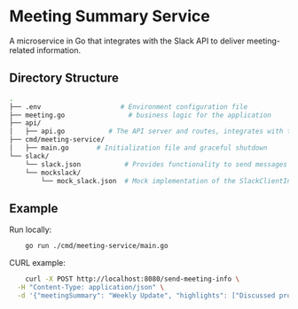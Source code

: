 # Meeting Summary Service
A microservice in Go that integrates with the Slack API to deliver meeting-related information.

## Directory Structure
```bash
.
├── .env                    # Environment configuration file
├── meeting.go                # business logic for the application
├── api/
│   ├── api.go           # The API server and routes, integrates with the MeetingService to handle requests
├── cmd/meeting-service/
│   ├── main.go       # Initialization file and graceful shutdown
└── slack/
    └── slack.json           # Provides functionality to send messages to Slack via a client
    └── mockslack/
        └── mock_slack.json  # Mock implementation of the SlackClientInterface, generated by mockgen for testing
```

## Example
Run locally:
```bash
    go run ./cmd/meeting-service/main.go
```
CURL example:
```bash
    curl -X POST http://localhost:8080/send-meeting-info \
  -H "Content-Type: application/json" \
  -d '{"meetingSummary": "Weekly Update", "highlights": ["Discussed project timeline", "Budget adjustments"], "channel": "general"}'
```
